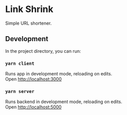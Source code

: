 # Link Shrink

Simple URL shortener.

## Development

In the project directory, you can run:

### `yarn client`

Runs app in development mode, reloading on edits.\
Open [http://localhost:3000](http://localhost:3000)


### `yarn server`

Runs backend in development mode, reloading on edits.\
Open [http://localhost:5000](http://localhost:5000)
